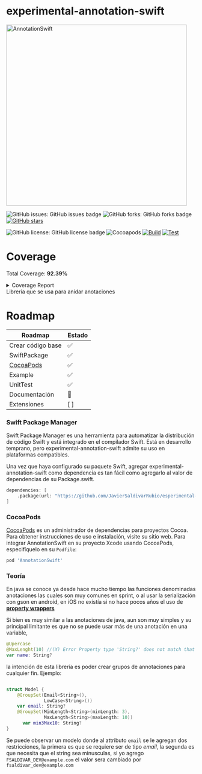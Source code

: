 # experimental-annotation-swift

<img width="480" alt="AnnotationSwift" src="https://user-images.githubusercontent.com/16517868/182271709-188b8cfb-1ac7-4e8e-b062-b3ee121bd92f.png">


![GitHub issues:	GitHub issues badge](https://img.shields.io/github/issues/fsaldivar-dev/experimental-annotation-swift)
![GitHub forks:	GitHub forks badge](https://img.shields.io/github/forks/fsaldivar-dev/experimental-annotation-swift)
[![GitHub stars](https://img.shields.io/github/stars/fsaldivar-dev/experimental-annotation-swift?style=for-the-badge)](https://github.com/fsaldivar-dev/experimental-annotation-swift/stargazers)

![GitHub license:	GitHub license badge](https://img.shields.io/github/license/fsaldivar-dev/experimental-annotation-swift)
![Cocoapods](https://img.shields.io/cocoapods/v/AnnotationSwift)
[![Build](https://github.com/fsaldivar-dev/experimental-annotation-swift/actions/workflows/Build.yml/badge.svg)](https://github.com/fsaldivar-dev/experimental-annotation-swift/actions/workflows/Build.yml)
[![Test](https://github.com/fsaldivar-dev/experimental-annotation-swift/actions/workflows/UnitTest.yml/badge.svg)](https://github.com/fsaldivar-dev/experimental-annotation-swift/actions/workflows/UnitTest.yml)

# Coverage
Total Coverage: <b>92.39%</b>

<details><summary>Coverage Report</summary><table><tbody><tr><th>File</th><th>Branches</th><th>Funcs</th><th>Lines</th><th>Uncovered Lines</th></tr><tr><td colspan='5'><b>Sources</b></td></tr><tr><td>&nbsp; &nbsp;<a href='https://github.com/fsaldivar-dev/experimental-annotation-swift/blob/undefined/Sources/experimental_annotation.swift'>experimental_annotation.swift</a></td><td>100%</td><td><b>75%</b></td><td><b>78.57%</b></td><td><a href='https://github.com/fsaldivar-dev/experimental-annotation-swift/blob/undefined/Sources/experimental_annotation.swift#L15'>15</a>, <a href='https://github.com/fsaldivar-dev/experimental-annotation-swift/blob/undefined/Sources/experimental_annotation.swift#L16'>16</a>, <a href='https://github.com/fsaldivar-dev/experimental-annotation-swift/blob/undefined/Sources/experimental_annotation.swift#L17'>17</a>, <a href='https://github.com/fsaldivar-dev/experimental-annotation-swift/blob/undefined/Sources/experimental_annotation.swift#L19'>19</a>, <a href='https://github.com/fsaldivar-dev/experimental-annotation-swift/blob/undefined/Sources/experimental_annotation.swift#L20'>20</a>, <a href='https://github.com/fsaldivar-dev/experimental-annotation-swift/blob/undefined/Sources/experimental_annotation.swift#L21'>21</a></td></tr><tr><td colspan='5'><b>Sources/annotations</b></td></tr><tr><td>&nbsp; &nbsp;<a href='https://github.com/fsaldivar-dev/experimental-annotation-swift/blob/undefined/Sources/annotations/EmailAnnotation.swift'>EmailAnnotation.swift</a></td><td>100%</td><td>100%</td><td>100%</td><td></td></tr><tr><td>&nbsp; &nbsp;<a href='https://github.com/fsaldivar-dev/experimental-annotation-swift/blob/undefined/Sources/annotations/LengthAnnotation.swift'>LengthAnnotation.swift</a></td><td>100%</td><td>100%</td><td>100%</td><td></td></tr><tr><td>&nbsp; &nbsp;<a href='https://github.com/fsaldivar-dev/experimental-annotation-swift/blob/undefined/Sources/annotations/LowCaseAnnotation.swift'>LowCaseAnnotation.swift</a></td><td>100%</td><td><b>75%</b></td><td><b>90.91%</b></td><td><a href='https://github.com/fsaldivar-dev/experimental-annotation-swift/blob/undefined/Sources/annotations/LowCaseAnnotation.swift#L20'>20</a></td></tr></tbody></table></details>
Librería que se usa para anidar anotaciones

# Roadmap

| Roadmap | Estado |
| ------------- | ------------- |
| Crear código base | :white_check_mark: |
| SwiftPackage | :white_check_mark: |
| [CocoaPods](https://cocoapods.org) | :white_check_mark: |
| Example | :white_check_mark: |
| UnitTest | :white_check_mark: |
| Documentación  | :rocket:  |
| Extensiones  | [ ]  |


### Swift Package Manager
Swift Package Manager es una herramienta para automatizar la distribución de código Swift y está integrado en el compilador Swift. Está en desarrollo temprano, pero experimental-annotation-swift admite su uso en plataformas compatibles.


Una vez que haya configurado su paquete Swift, agregar experimental-annotation-swift como dependencia es tan fácil como agregarlo al valor de dependencias de su Package.swift.
```swift
dependencies: [
    .package(url: "https://github.com/JavierSaldivarRubio/esperimental-annotation-swift", .upToNextMajor(from: "0.0.1"))
]
```

### CocoaPods
[CocoaPods](https://cocoapods.org) es un administrador de dependencias para proyectos Cocoa. Para obtener instrucciones de uso e instalación, visite su sitio web. Para integrar AnnotationSwift en su proyecto Xcode usando CocoaPods, especifíquelo en su `Podfile`:


```ruby
pod 'AnnotationSwift'
```



### Teoría
En java se conoce ya desde hace mucho tiempo las funciones denominadas anotaciones las cuales son muy comunes en sprint, o al usar la serialización con gson en android, en iOS no existía si no hace pocos años el uso de [**property wrappers**](https://docs.swift.org/swift-book/LanguageGuide/Properties.html#ID617)


Si bien es muy similar a las anotaciones de java, aun son muy simples y su principal limitante es que no se puede usar más de una anotación en una variable, 


```swift
@Upercase
@MaxLenght(10) //(X) Error Property type 'String?' does not match that of the 'wrappedValue' property of its wrapper type 'Email'
var name: String?
```
la intención de esta librería es poder crear grupos de annotaciones para cualquier fin.
 Ejemplo:
```swift

struct Model {
    @GroupSet(Email<String>(),
              LowCase<String>())
    var email: String?
    @GroupSet(MinLength<String>(minLength: 3),
              MaxLength<String>(maxLength: 10))
      var min3Max10: String?
}
````
Se puede observar un modelo donde al attributo `email` se le agregan dos restricciones, la primera es que se requiere ser de tipo *email*, la segunda es que necesita que el string sea minusculas, si yo agrego `FSALDIVAR_DEV@example.com` el valor sera cambiado por `fsaldivar_dev@example.com`

